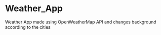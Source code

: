 # Weather_App
Weather App made using OpenWeatherMap API and changes background according to the cities

